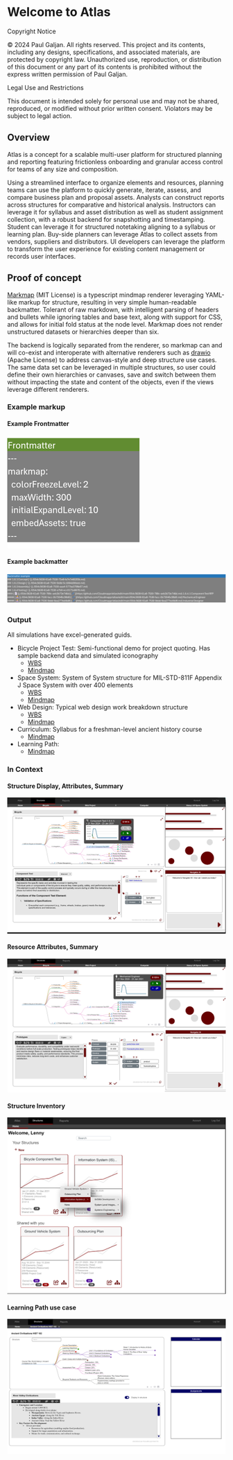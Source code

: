 # Welcome to Atlas
Copyright Notice

© 2024 Paul Galjan. All rights reserved. This project and its contents, including any designs, specifications, and associated materials, are protected by copyright law. Unauthorized use, reproduction, or distribution of this document or any part of its contents is prohibited without the express written permission of Paul Galjan.

Legal Use and Restrictions

This document is intended solely for personal use and may not be shared, reproduced, or modified without prior written consent. Violators may be subject to legal action.

## Overview
Atlas is a concept for a scalable multi-user platform for structured planning and reporting featuring frictionless onboarding and granular access control for teams of any size and composition.  

Using a streamlined interface to organize elements and resources, planning teams can use the platform to quickly generate, iterate, assess, and compare business plan and proposal assets.  Analysts can construct reports across structures for comparative and historical analysis.  Instructors can leverage it for syllabus and asset distribution as well as student assignment collection, with a robust backend for snapshotting and timestamping. Student can leverage it for structured notetaking aligning to a syllabus or learning plan.  Buy-side planners can leverage Atlas to collect assets from vendors, suppliers and distributors.  UI developers can leverage the platform to transform the user experience for existing content management or records user interfaces.


## Proof of concept
[Markmap](https://github.com/markmap/markmap) (MIT License) is a typescript mindmap renderer leveraging YAML-like markup for structure, resulting in very simple human-readable backmatter.  Tolerant of raw markdown, with intelligent parsing of headers and bullets while ignoring tables and base text, along with support for CSS, and allows for initial fold status at the node level.  Markmap does not render unstructured datasets or hierarchies deeper than six.

The backend is logically separated from the renderer, so markmap can and will co-exist and interoperate with alternative renderers such as [drawio](https://github.com/jgraph/drawio) (Apache License) to address canvas-style and deep structure use cases.   The same data set can be leveraged in multiple structures, so user could define their own hierarchies or canvases, save and switch between them without impacting the state and content of the objects, even if the views leverage different renderers.

### Example markup
#### Example Frontmatter
![frontmatter](image-3.png)

#### Example backmatter
![backmatter](image-2.png)

### Output
All simulations have excel-generated guids.

- Bicycle Project Test: Semi-functional demo for project quoting.  Has sample backend data and simulated iconography
  - [WBS](https://cloudmappr.github.io/atlas/bicycleDemo_WBS)
  - [Mindmap](https://cloudmappr.github.io/atlas/bicycleDemo_MM)
- Space System:  System of System structure for MIL-STD-811F Appendix J Space System with over 400 elements
  - [WBS](https://cloudmappr.github.io/atlas/spaceSystem_WBS)
  - [Mindmap](https://cloudmappr.github.io/atlas/spaceSystem_MM)
- Web Design:  Typical web design work breakdown structure
  - [WBS](https://cloudmappr.github.io/atlas/webDesign_WBS)
  - [Mindmap](https://cloudmappr.github.io/atlas/webDesign_MM)
- Curriculum:  Syllabus for a freshman-level ancient history course
  - [Mindmap](https://cloudmappr.github.io/atlas/ancientHistory_Curr)
- Learning Path: 
  - [Mindmap](https://cloudmappr.github.io/atlas/learningPath)
  
### In Context
#### Structure Display, Attributes, Summary
![nav](image-4.png)

#### Resource Attributes, Summary
![resource attributes](image-6.png)

#### Structure Inventory
![inventory](image-5.png)

#### Learning Path use case
![alt text](image-7.png)
